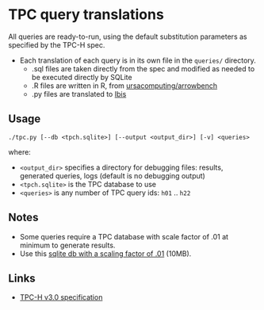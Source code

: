 # TPC query translations

All queries are ready-to-run, using the default substitution parameters as specified by the TPC-H spec.

- Each translation of each query is in its own file in the `queries/` directory.
  - .sql files are taken directly from the spec and modified as needed to be executed directly by SQLite
  - .R files are written in R, from [ursacomputing/arrowbench](https://github.com/ursacomputing/arrowbench/blob/main/R/tpch-queries.R)
  - .py files are translated to [Ibis](https://github.com/ibis-project/ibis)

## Usage

```
./tpc.py [--db <tpch.sqlite>] [--output <output_dir>] [-v] <queries>
```

where:
- `<output_dir>` specifies a directory for debugging files: results, generated queries, logs (default is no debugging output)
- `<tpch.sqlite>` is the TPC database to use
- `<queries>` is any number of TPC query ids: `h01` .. `h22`


## Notes

- Some queries require a TPC database with scale factor of .01 at minimum to generate results.
- Use this [sqlite db with a scaling factor of .01](https://github.com/lovasoa/TPCH-sqlite/releases/download/v1.0/TPC-H-small.db) (10MB).

## Links
- [TPC-H v3.0 specification](http://tpc.org/tpc_documents_current_versions/pdf/tpc-h_v3.0.0.pdf)
